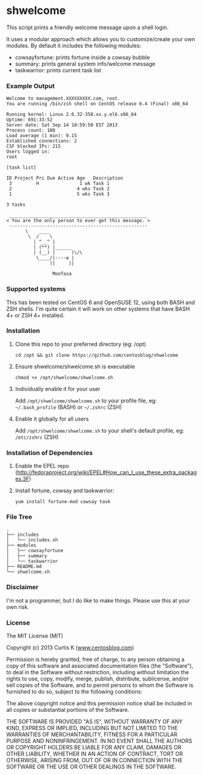 shwelcome
============

This script prints a friendly welcome message upon a shell login.

It uses a modular approach which allows you to customize/create your own modules. By default it includes the following modules:

* cowsayfortune: prints fortune inside a cowsay bubble
* summary: prints general system info/welcome message
* taskwarrior: prints current task list

### Example Output
    
    Welcome to management.XXXXXXXXX.com, root.
    You are running /bin/zsh shell on CentOS release 6.4 (Final) x86_64
    
    Running kernel: Linux 2.6.32-358.xx.y.el6.x86_64
    Uptime: 691:33:52
    Server date: Sat Sep 14 10:59:50 EST 2013
    Process count: 108
    Load average (1 min): 0.15
    Established connections: 2
    CSF blocked IPs: 215
    Users logged in:
    root
    
    [task list]
    
    ID Project Pri Due Active Age   Description
     3         H               1 wk Task 1
     2                        4 wks Task 2
     1                        5 wks Task 3

    3 tasks

     ___________________________________________________
    < You are the only person to ever get this message. >
     ---------------------------------------------------
           \    ____
            \  /    \
              | ^__^ |
              | (**) |______
              | (__) |      )\/\
               \____/|----w |
                    ||     ||
    
                     Moofasa


### Supported systems

This has been tested on CentOS 6 and OpenSUSE 12, using both BASH and ZSH shells. I'm quite certain it will work on other systems that have BASH 4+ or ZSH 4+ installed.


### Installation

1. Clone this repo to your preferred directory (eg: /opt)

    `cd /opt && git clone https://github.com/centosblog/shwelcome`

2. Ensure shwelcome/shwelcome.sh is executable

    `chmod +x /opt/shwelcome/shwelcome.sh`

3. Individually enable it for your user

    Add `/opt/shwelcome/shwelcome.sh` to your profile file, eg: `~/.bash_profile` (BASH) or `~/.zshrc` (ZSH)

4. Enable it globally for all users

    Add `/opt/shwelcome/shwelcome.sh` to your shell's default profile, eg: `/etc/zshrc` (ZSH)


### Installation of Dependencies

1. Enable the EPEL repo (http://fedoraproject.org/wiki/EPEL#How_can_I_use_these_extra_packages.3F)

2. Install fortune, cowsay and taskwarrior:

    `yum install fortune-mod cowsay task`


### File Tree

    .
    ├── includes
    │   └── includes.sh
    ├── modules
    │   ├── cowsayfortune
    │   ├── summary
    │   └── taskwarrior
    ├── README.md
    └── shwelcome.sh


### Disclaimer

I'm not a programmer, but I do like to make things. Please use this at your own risk.


### License

The MIT License (MIT)

Copyright (c) 2013 Curtis K (www.centosblog.com)

Permission is hereby granted, free of charge, to any person obtaining a copy
of this software and associated documentation files (the "Software"), to deal
in the Software without restriction, including without limitation the rights
to use, copy, modify, merge, publish, distribute, sublicense, and/or sell
copies of the Software, and to permit persons to whom the Software is
furnished to do so, subject to the following conditions:

The above copyright notice and this permission notice shall be included in
all copies or substantial portions of the Software.

THE SOFTWARE IS PROVIDED "AS IS", WITHOUT WARRANTY OF ANY KIND, EXPRESS OR
IMPLIED, INCLUDING BUT NOT LIMITED TO THE WARRANTIES OF MERCHANTABILITY,
FITNESS FOR A PARTICULAR PURPOSE AND NONINFRINGEMENT. IN NO EVENT SHALL THE
AUTHORS OR COPYRIGHT HOLDERS BE LIABLE FOR ANY CLAIM, DAMAGES OR OTHER
LIABILITY, WHETHER IN AN ACTION OF CONTRACT, TORT OR OTHERWISE, ARISING FROM,
OUT OF OR IN CONNECTION WITH THE SOFTWARE OR THE USE OR OTHER DEALINGS IN
THE SOFTWARE.
